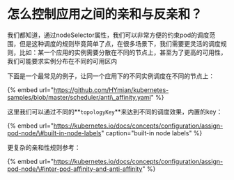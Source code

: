 # 怎么控制应用之间的亲和与反亲和？

我们都知道，通过nodeSelector属性，我们可以非常方便的约束pod的调度范围，但是这种调度的规则毕竟简单了点，在很多场景下，我们需要更灵活的调度规则，比如：某一个应用的实例需要分散在不同的节点上，甚至为了更高的可用性，我们可能要求实例分布在不同的可用区内

下面是一个最常见的例子，让同一个应用下的不同实例调度在不同的节点上：

{% embed url="https://github.com/HYmian/kubernetes-samples/blob/master/scheduler/anti\_affinity.yaml" %}

这里我们可以通过不同的**`topologyKey`**来达到不同的调度效果，内置的key：

{% embed url="https://kubernetes.io/docs/concepts/configuration/assign-pod-node/\#built-in-node-labels" caption="built-in node labels" %}

更复杂的亲和性规则参考：

{% embed url="https://kubernetes.io/docs/concepts/configuration/assign-pod-node/\#inter-pod-affinity-and-anti-affinity" %}







